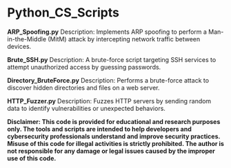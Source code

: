 # Python_CS_Scripts

**ARP_Spoofing.py**
Description: Implements ARP spoofing to perform a Man-in-the-Middle (MitM) attack by intercepting network traffic between devices.

**Brute_SSH.py**
Description: A brute-force script targeting SSH services to attempt unauthorized access by guessing passwords.

**Directory_BruteForce.py**
Description: Performs a brute-force attack to discover hidden directories and files on a web server.

**HTTP_Fuzzer.py**
Description: Fuzzes HTTP servers by sending random data to identify vulnerabilities or unexpected behaviors.


**Disclaimer:
This code is provided for educational and research purposes only. The tools and scripts are intended to help developers and cybersecurity professionals understand and improve security practices. Misuse of this code for illegal activities is strictly prohibited. The author is not responsible for any damage or legal issues caused by the improper use of this code.**

